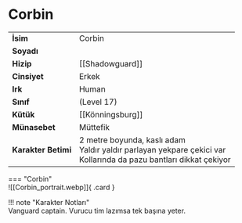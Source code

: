 # Corbin   
  
<div class="grid" markdown>  
  
|  |  |  
|---|---|  
| **İsim** | Corbin |  
| **Soyadı** |  |  
| **Hizip** | [[Shadowguard]] |  
| **Cinsiyet** | Erkek |  
| **Irk** | Human |  
| **Sınıf** | (Level 17) |  
| **Kütük** | [[Könningsburg]] |  
| **Münasebet** | Müttefik |  
| **Karakter Betimi** | 2 metre boyunda, kaslı adam<br>Yaldır yaldır parlayan yekpare çekici var<br>Kollarında da pazu bantları dikkat çekiyor |  
  
  
=== "Corbin"  
	![[Corbin_portrait.webp]]{ .card }  
  
</div>  
  
!!! note "Karakter Notları"  
	Vanguard captain. Vurucu tim lazımsa tek başına yeter.  